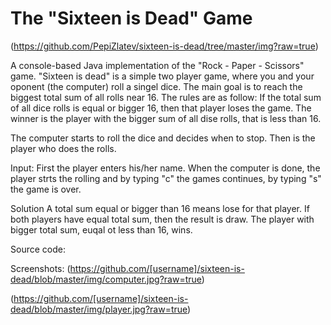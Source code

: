 # The "Sixteen is Dead" Game
(https://github.com/PepiZlatev/sixteen-is-dead/tree/master/img?raw=true)

A console-based Java implementation of the "Rock - Paper - Scissors" game.
"Sixteen is dead" is a simple two player game, where you and your oponent (the computer) roll a singel dice. 
The main goal is to reach the biggest total sum of all rolls near 16. The rules are as follow:
If the total sum of all dice rolls is equal or bigger 16, then that player loses the game.
The winner is the player with the bigger sum of all dise rolls, that is less than 16.


The computer starts to roll the dice and decides when to stop.
Then is the player who does the rolls.

Input:
First the player enters his/her name.
When the computer is done, the player strts the rolling and by typing "c" the games continues, by typing "s" the game is over.

Solution
A total sum equal or bigger than 16 means lose for that player.
If both players have equal total sum, then the result is draw.
The player with bigger total sum, euqal ot less than 16, wins.

Source code:


Screenshots:
(https://github.com/[username]/sixteen-is-dead/blob/master/img/computer.jpg?raw=true)

(https://github.com/[username]/sixteen-is-dead/blob/master/img/player.jpg?raw=true)
